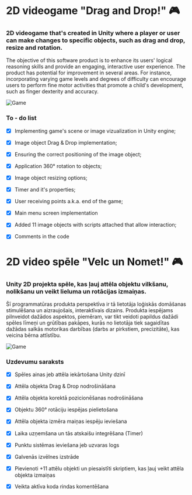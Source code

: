 # 2D videogame "Drag and Drop!" 🎮

### 2D videogame that's created in Unity where a player or user can make changes to specific objects, such as drag and drop, resize and rotation.
The objective of this software product is to enhance its users' logical reasoning skills and provide an engaging, interactive user experience. The product has potential for improvement in several areas. For instance, incorporating varying game levels and degrees of difficulty can encourage users to perform fine motor activities that promote a child's development, such as finger dexterity and accuracy.

![Game](https://i.imgur.com/3TctFgI.png)

### To - do list

- [x] Implementing game's scene or image vizualization in Unity engine;

- [x] Image object Drag & Drop implementation;

- [x] Ensuring the correct positioning of the image object;

- [x] Application 360° rotation to objects;

- [x] Image object resizing options;

- [x] Timer and it's properties;

- [x] User receiving points a.k.a. end of the game;

- [x] Main menu screen implementation

- [x] Added 11 image objects with scripts attached that allow interaction;

- [x] Comments in the code



# 2D video spēle "Velc un Nomet!" 🎮

### Unity 2D projekta spēle, kas ļauj attēla objektu vilkšanu, nolikšanu un veikt lieluma un rotācijas izmaiņas.
Šī programmatūras produkta perspektīva ir tā lietotāja loģiskās domāšanas stimulēšana un aizraujošais, interaktīvais dizains. Produkta iespējams pilnveidot dažādos aspektos, piemēram, var tikt veidoti papildus dažādi spēles līmeņi un grūtības pakāpes, kurās no lietotāja tiek sagaidītas dažādas salkās motorikas darbības (darbs ar pirkstiem, precizitāte), kas veicina bērna attīstību.

![Game](https://i.imgur.com/RbvhlIb.png)

### Uzdevumu saraksts

- [x] Spēles ainas jeb attēla iekārtošana Unity dzinī

- [x] Attēla objekta Drag & Drop nodrošināšana

- [x] Attēla objekta korektā pozicionēšanas nodrošināšana

- [x] Objektu 360° rotāciju iespējas pielietošana

- [x] Attēla objekta izmēra maiņas iespēju ieviešana

- [x] Laika uzņemšana un tās atskaišu integrēšana (Timer)

- [x] Punktu sistēmas ieviešana jeb uzvaras logs

- [x] Galvenās izvēlnes izstrāde

- [x] Pievienoti +11 attēlu objekti un piesaistīti skriptiem, kas ļauj veikt attēla objekta izmaiņas

- [x] Veikta aktīva koda rindas komentēšana

